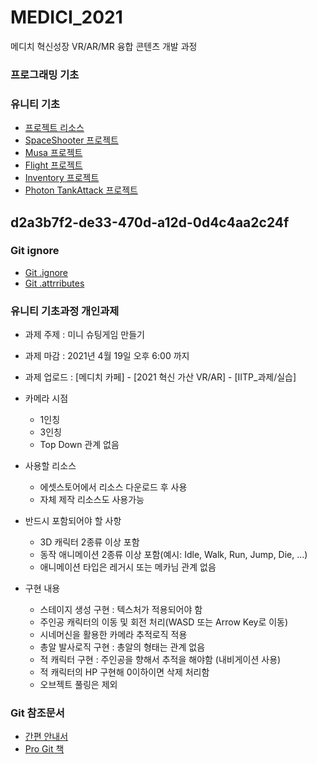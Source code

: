 # MEDICI_2021
메디치 혁신성장 VR/AR/MR 융합 콘텐츠 개발 과정


### 프로그래밍 기초

### 유니티 기초

- [프로젝트 리소스](https://github.com/IndieGameMaker/UnityBook)
- [SpaceShooter 프로젝트](https://github.com/IndieGameMaker/SpaceShooter_2021_K)
- [Musa 프로젝트](https://github.com/IndieGameMaker/Musa2021)
- [Flight 프로젝트](https://github.com/IndieGameMaker/Flight2021)
- [Inventory 프로젝트](https://github.com/IndieGameMaker/Inventory2021)
- [Photon TankAttack 프로젝트](https://github.com/IndieGameMaker/TankAttack2021)

d2a3b7f2-de33-470d-a12d-0d4c4aa2c24f
---

### Git ignore
- [Git .ignore](https://www.toptal.com/developers/gitignore/api/unity)
- [Git .attrributes](https://gist.githubusercontent.com/nemotoo/b8a1c3a0f1225bb9231979f389fd4f3f/raw/dc3e8cab80fc62d1c60db70c761b1ffa636aa796/.gitattributes)

### 유니티 기초과정 개인과제

- 과제 주제 : 미니 슈팅게임 만들기 
- 과제 마감 : 2021년 4월 19일 오후 6:00 까지
- 과제 업로드 : [메디치 카페] - [2021 혁신 가산 VR/AR] - [IITP_과제/실습]
- 카메라 시점 
    - 1인칭
    - 3인칭
    - Top Down 관계 없음

- 사용할 리소스
    - 에셋스토어에서 리소스 다운로드 후 사용
    - 자체 제작 리소스도 사용가능

- 반드시 포함되어야 할 사항
    - 3D 캐릭터 2종류 이상 포함
    - 동작 애니메이션 2종류 이상 포함(예시: Idle, Walk, Run, Jump, Die, ...)
    - 애니메이션 타입은 레거시 또는 메카님 관계 없음

- 구현 내용
    - 스테이지 생성 구현 : 텍스처가 적용되어야 함
    - 주인공 캐릭터의 이동 및 회전 처리(WASD 또는 Arrow Key로 이동)
    - 시네머신을 활용한 카메라 추적로직 적용
    - 총알 발사로직 구현 : 총알의 형태는 관계 없음
    - 적 캐릭터 구현 : 주인공을 향해서 추적을 해야함 (내비게이션 사용)
    - 적 캐릭터의 HP 구현해 0이하이면 삭제 처리함
    - 오브젝트 풀링은 제외

### Git 참조문서

- [간편 안내서](https://rogerdudler.github.io/git-guide/index.ko.html)
- [Pro Git 책](http://git-scm.com/book/ko/v2)
